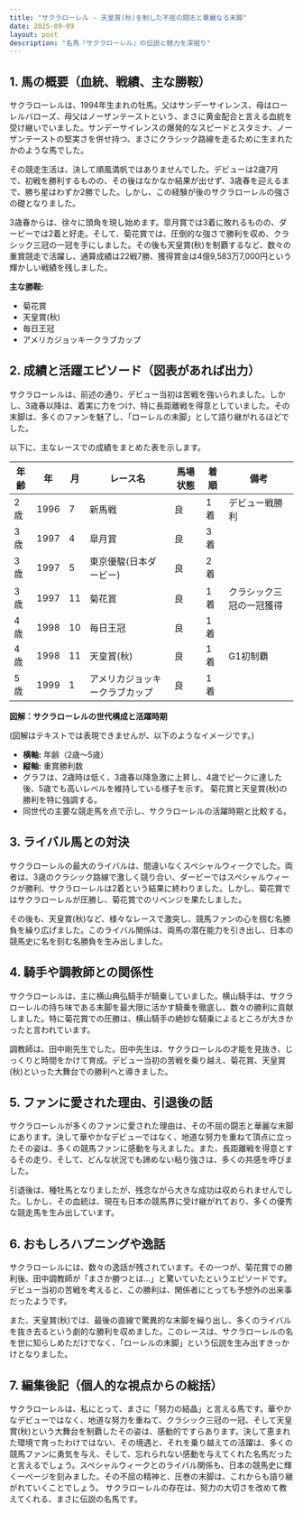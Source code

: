 ```yaml
---
title: "サクラローレル - 天皇賞(秋)を制した不屈の闘志と華麗なる末脚"
date: 2025-09-09
layout: post
description: "名馬『サクラローレル』の伝説と魅力を深堀り"
---
```


## 1. 馬の概要（血統、戦績、主な勝鞍）

サクラローレルは、1994年生まれの牡馬。父はサンデーサイレンス、母はローレルバローズ、母父はノーザンテーストという、まさに黄金配合と言える血統を受け継いでいました。サンデーサイレンスの爆発的なスピードとスタミナ、ノーザンテーストの堅実さを併せ持つ、まさにクラシック路線を走るために生まれたかのような馬でした。

その競走生活は、決して順風満帆ではありませんでした。デビューは2歳7月で、初戦を勝利するものの、その後はなかなか結果が出せず、3歳春を迎えるまで、勝ち星はわずか2勝でした。しかし、この経験が後のサクラローレルの強さの礎となりました。

3歳春からは、徐々に頭角を現し始めます。皐月賞では3着に敗れるものの、ダービーでは2着と好走。そして、菊花賞では、圧倒的な強さで勝利を収め、クラシック三冠の一冠を手にしました。その後も天皇賞(秋)を制覇するなど、数々の重賞競走で活躍し、通算成績は22戦7勝、獲得賞金は4億9,583万7,000円という輝かしい戦績を残しました。

**主な勝鞍:**

* 菊花賞
* 天皇賞(秋)
* 毎日王冠
* アメリカジョッキークラブカップ


## 2. 成績と活躍エピソード（図表があれば出力）

サクラローレルは、前述の通り、デビュー当初は苦戦を強いられました。しかし、3歳春以降は、着実に力をつけ、特に長距離戦を得意としていました。その末脚は、多くのファンを魅了し、「ローレルの末脚」として語り継がれるほどでした。

以下に、主なレースでの成績をまとめた表を示します。

| 年齢 | 年 | 月 | レース名 | 馬場状態 | 着順 | 備考 |
|---|---|---|---|---|---|---|
| 2歳 | 1996 | 7 | 新馬戦 | 良 | 1着 | デビュー戦勝利 |
| 3歳 | 1997 | 4 | 皐月賞 | 良 | 3着 | |
| 3歳 | 1997 | 5 | 東京優駿(日本ダービー) | 良 | 2着 | |
| 3歳 | 1997 | 11 | 菊花賞 | 良 | 1着 | クラシック三冠の一冠獲得 |
| 4歳 | 1998 | 10 | 毎日王冠 | 良 | 1着 | |
| 4歳 | 1998 | 11 | 天皇賞(秋) | 良 | 1着 | G1初制覇 |
| 5歳 | 1999 | 1 | アメリカジョッキークラブカップ | 良 | 1着 | |


**図解：サクラローレルの世代構成と活躍時期**

(図解はテキストでは表現できませんが、以下のようなイメージです。)

* **横軸:** 年齢（2歳～5歳）
* **縦軸:** 重賞勝利数
* グラフは、2歳時は低く、3歳春以降急激に上昇し、4歳でピークに達した後、5歳でも高いレベルを維持している様子を示す。  菊花賞と天皇賞(秋)の勝利を特に強調する。
* 同世代の主要な競走馬を点で示し、サクラローレルの活躍時期と比較する。


## 3. ライバル馬との対決

サクラローレルの最大のライバルは、間違いなくスペシャルウィークでした。両者は、3歳のクラシック路線で激しく競り合い、ダービーではスペシャルウィークが勝利、サクラローレルは2着という結果に終わりました。しかし、菊花賞ではサクラローレルが圧勝し、菊花賞でのリベンジを果たしました。

その後も、天皇賞(秋)など、様々なレースで激突し、競馬ファンの心を掴む名勝負を繰り広げました。このライバル関係は、両馬の潜在能力を引き出し、日本の競馬史に名を刻む名勝負を生み出しました。


## 4. 騎手や調教師との関係性

サクラローレルは、主に横山典弘騎手が騎乗していました。横山騎手は、サクラローレルの持ち味である末脚を最大限に活かす騎乗を徹底し、数々の勝利に貢献しました。特に菊花賞での圧勝は、横山騎手の絶妙な騎乗によるところが大きかったと言われています。

調教師は、田中剛先生でした。田中先生は、サクラローレルの才能を見抜き、じっくりと時間をかけて育成。デビュー当初の苦戦を乗り越え、菊花賞、天皇賞(秋)といった大舞台での勝利へと導きました。


## 5. ファンに愛された理由、引退後の話

サクラローレルが多くのファンに愛された理由は、その不屈の闘志と華麗な末脚にあります。決して華やかなデビューではなく、地道な努力を重ねて頂点に立ったその姿は、多くの競馬ファンに感動を与えました。また、長距離戦を得意とするその走り、そして、どんな状況でも諦めない粘り強さは、多くの共感を呼びました。

引退後は、種牡馬となりましたが、残念ながら大きな成功は収められませんでした。しかし、その血統は、現在も日本の競馬界に受け継がれており、多くの優秀な競走馬を生み出しています。


## 6. おもしろハプニングや逸話

サクラローレルには、数々の逸話が残されています。その一つが、菊花賞での勝利後、田中調教師が「まさか勝つとは…」と驚いていたというエピソードです。デビュー当初の苦戦を考えると、この勝利は、関係者にとっても予想外の出来事だったようです。

また、天皇賞(秋)では、最後の直線で驚異的な末脚を繰り出し、多くのライバルを抜き去るという劇的な勝利を収めました。このレースは、サクラローレルの名を世に知らしめただけでなく、「ローレルの末脚」という伝説を生み出すきっかけとなりました。


## 7. 編集後記（個人的な視点からの総括）

サクラローレルは、私にとって、まさに「努力の結晶」と言える馬です。華やかなデビューではなく、地道な努力を重ねて、クラシック三冠の一冠、そして天皇賞(秋)という大舞台を制覇したその姿は、感動的ですらあります。決して恵まれた環境で育ったわけではない、その境遇と、それを乗り越えての活躍は、多くの競馬ファンに勇気を与え、そして、忘れられない感動を与えてくれた名馬だったと言えるでしょう。スペシャルウィークとのライバル関係も、日本の競馬史に輝く一ページを刻みました。その不屈の精神と、圧巻の末脚は、これからも語り継がれていくことでしょう。  サクラローレルの存在は、努力の大切さを改めて教えてくれる、まさに伝説の名馬です。
